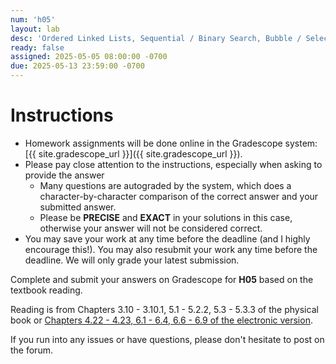```yaml
---
num: 'h05'
layout: lab
desc: 'Ordered Linked Lists, Sequential / Binary Search, Bubble / Selection / Insertion sort Chapter 4.22 - 4.23, 6.1 - 6.4, 6.6 - 6.9'
ready: false
assigned: 2025-05-05 08:00:00 -0700
due: 2025-05-13 23:59:00 -0700
---
```


# Instructions

- Homework assignments will be done online in the Gradescope system: [{{ site.gradescope_url }}]({{ site.gradescope_url }}).
- Please pay close attention to the instructions, especially when asking to provide the answer
  - Many questions are autograded by the system, which does a character-by-character comparison of the correct answer and your submitted answer.
  - Please be **PRECISE** and **EXACT** in your solutions in this case, otherwise your answer will not be considered correct.
- You may save your work at any time before the deadline (and I highly encourage this!). You may also resubmit your work any time before the deadline. We will only grade your latest submission.

Complete and submit your answers on Gradescope for **H05** based on the textbook reading.

Reading is from Chapters 3.10 - 3.10.1, 5.1 - 5.2.2, 5.3 - 5.3.3 of the physical book or [Chapters 4.22 - 4.23, 6.1 - 6.4, 6.6 - 6.9 of the electronic version](https://runestone.academy/ns/books/published/pythonds/index.html).

If you run into any issues or have questions, please don't hesitate to post on the forum.
